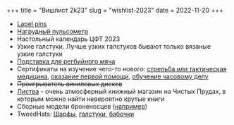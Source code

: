 +++
title = "Вишлист 2k23"
slug = "wishlist-2023"
date = 2022-11-20
+++

* [Lapel pins](https://friendfunction.ru/shop/znachki-tatu-patchi/)
* [Нагрудный пульсометр](https://www.ozon.ru/context/detail/id/158209289/)
* Настольный календарь ЦФТ 2023
* Узкие галстуки. Лучше узких галстуков бывают только вязаные узкие галстуки
* [Подставка для регбийного мяча](https://www.ozon.ru/product/podstavka-dlya-regbiynogo-myacha-gilbert-quicker-kicker-ii-674455659)
* Сертификаты на изучение чего-то нового: [стрельба или тактическая медицина](http://risk-training.pro/calendar), [оказание первой помощи](https://www.redcross.ru/activity/first_aid/), [обучение часовому делу](https://watchschool.ru/)
* ~~Проигрыватель виниловых дисков~~
* [Листва](https://vk.com/listva_books_msk) - очень атмосферный книжный магазин на Чистых Прудах, в которым можно найти невероятно крутые книги
* Сборные модели броненосцев ([например](https://zvezda.org.ru/catalog/podarochnye_nabory/korabli_pn/voennye_korabli_pn/flagman_2_oy_tikhookeanskoy_eskadry_bronenosets_knyaz_suvorov_12102/))
* TweedHats: [Шарфы](https://tweedhat.ru/cat/scarves), [галстуки](https://tweedhat.ru/cat/accessories), [бабочки](https://tweedhat.ru/cat/accessories) 

